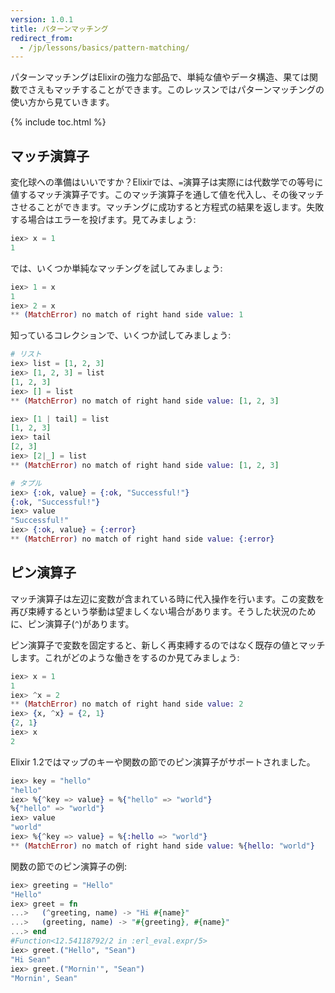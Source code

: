 ```yaml
---
version: 1.0.1
title: パターンマッチング
redirect_from:
  - /jp/lessons/basics/pattern-matching/
---
```


パターンマッチングはElixirの強力な部品で、単純な値やデータ構造、果ては関数でさえもマッチすることができます。このレッスンではパターンマッチングの使い方から見ていきます。

{% include toc.html %}

## マッチ演算子

変化球への準備はいいですか？Elixirでは、`=`演算子は実際には代数学での等号に値するマッチ演算子です。このマッチ演算子を通して値を代入し、その後マッチさせることができます。マッチングに成功すると方程式の結果を返します。失敗する場合はエラーを投げます。見てみましょう:

```elixir
iex> x = 1
1
```

では、いくつか単純なマッチングを試してみましょう:

```elixir
iex> 1 = x
1
iex> 2 = x
** (MatchError) no match of right hand side value: 1
```

知っているコレクションで、いくつか試してみましょう:

```elixir
# リスト
iex> list = [1, 2, 3]
iex> [1, 2, 3] = list
[1, 2, 3]
iex> [] = list
** (MatchError) no match of right hand side value: [1, 2, 3]

iex> [1 | tail] = list
[1, 2, 3]
iex> tail
[2, 3]
iex> [2|_] = list
** (MatchError) no match of right hand side value: [1, 2, 3]

# タプル
iex> {:ok, value} = {:ok, "Successful!"}
{:ok, "Successful!"}
iex> value
"Successful!"
iex> {:ok, value} = {:error}
** (MatchError) no match of right hand side value: {:error}
```

## ピン演算子

マッチ演算子は左辺に変数が含まれている時に代入操作を行います。この変数を再び束縛するという挙動は望ましくない場合があります。そうした状況のために、ピン演算子(`^`)があります。

ピン演算子で変数を固定すると、新しく再束縛するのではなく既存の値とマッチします。これがどのような働きをするのか見てみましょう:

```elixir
iex> x = 1
1
iex> ^x = 2
** (MatchError) no match of right hand side value: 2
iex> {x, ^x} = {2, 1}
{2, 1}
iex> x
2
```

Elixir 1.2ではマップのキーや関数の節でのピン演算子がサポートされました。

```elixir
iex> key = "hello"
"hello"
iex> %{^key => value} = %{"hello" => "world"}
%{"hello" => "world"}
iex> value
"world"
iex> %{^key => value} = %{:hello => "world"}
** (MatchError) no match of right hand side value: %{hello: "world"}
```

関数の節でのピン演算子の例:

```elixir
iex> greeting = "Hello"
"Hello"
iex> greet = fn
...>   (^greeting, name) -> "Hi #{name}"
...>   (greeting, name) -> "#{greeting}, #{name}"
...> end
#Function<12.54118792/2 in :erl_eval.expr/5>
iex> greet.("Hello", "Sean")
"Hi Sean"
iex> greet.("Mornin'", "Sean")
"Mornin', Sean"
```

